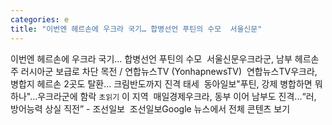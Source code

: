 ```yaml
---
categories: e
title: "이번엔 헤르손에 우크라 국기… 합병선언 푸틴의 수모  서울신문"
---
```

이번엔 헤르손에 우크라 국기… 합병선언 푸틴의 수모&nbsp;&nbsp;서울신문우크라군, 남부 헤르손주 러시아군 보급로 차단 목전 / 연합뉴스TV (YonhapnewsTV)&nbsp;&nbsp;연합뉴스TV우크라, 병합지 헤르손 2곳도 탈환… 크림반도까지 진격 태세&nbsp;&nbsp;동아일보"푸틴, 강제 병합하면 뭐하나"…우크라군에 함락 `초읽기` 이 지역&nbsp;&nbsp;매일경제우크라, 동부 이어 남부도 진격...“러, 방어능력 상실 직전” - 조선일보&nbsp;&nbsp;조선일보Google 뉴스에서 전체 콘텐츠 보기